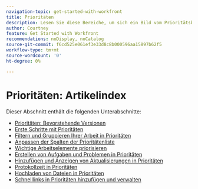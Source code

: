 ```yaml
---
navigation-topic: get-started-with-workfront
title: Prioritäten
description: Lesen Sie diese Bereiche, um sich ein Bild vom Prioritätsbereich in Adobe Workfront zu machen.
author: Courtney
feature: Get Started with Workfront
recommendations: noDisplay, noCatalog
source-git-commit: f6cd525e061ef3e33d8c8b000596aa15897b62f5
workflow-type: tm+mt
source-wordcount: '0'
ht-degree: 0%

---
```


# Prioritäten: Artikelindex

Dieser Abschnitt enthält die folgenden Unterabschnitte:

* [Prioritäten: Bevorstehende Versionen](/help/quicksilver/workfront-basics/priorities/priorities-upcoming-releases.md)
* [Erste Schritte mit Prioritäten](/help/quicksilver/workfront-basics/priorities/get-started-with-priorities.md)
* [Filtern und Gruppieren Ihrer Arbeit in Prioritäten](/help/quicksilver/workfront-basics/priorities/filter-group-work-priorities.md)
* [Anpassen der Spalten der Prioritätenliste](/help/quicksilver/workfront-basics/priorities/customize-worklist-columns.md)
* [Wichtige Arbeitselemente priorisieren](/help/quicksilver/workfront-basics/priorities/prioritize-work-items.md)
* [Erstellen von Aufgaben und Problemen in Prioritäten](/help/quicksilver/workfront-basics/priorities/create-task-issue-priorities.md)
* [Hinzufügen und Anzeigen von Aktualisierungen in Prioritäten](/help/quicksilver/workfront-basics/priorities/add-view-updates-priorities.md)
* [Protokollzeit in Prioritäten](/help/quicksilver/workfront-basics/priorities/log-time-priorities.md)
* [Hochladen von Dateien in Prioritäten](/help/quicksilver/workfront-basics/priorities/upload-files-in-priorities.md)
* [Schnelllinks in Prioritäten hinzufügen und verwalten](/help/quicksilver/workfront-basics/priorities/quick-links-priorities.md)

<!--customize work list and create tasks and issues not in get started article -->